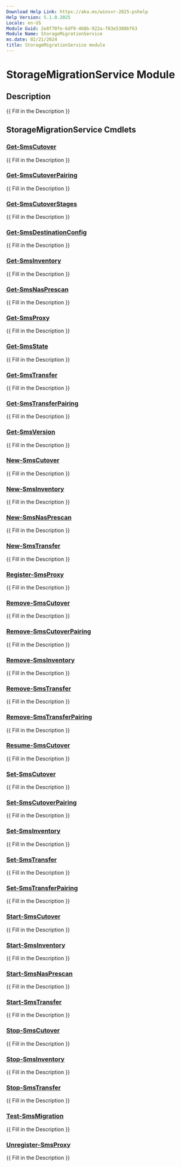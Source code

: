 ```yaml
---
Download Help Link: https://aka.ms/winsvr-2025-pshelp
Help Version: 5.1.0.2025
Locale: en-US
Module Guid: 2e8f70fe-6df9-468b-922a-f83e5380bf63
Module Name: StorageMigrationService
ms.date: 02/21/2024
title: StorageMigrationService module
---
```


# StorageMigrationService Module
## Description
{{ Fill in the Description }}

## StorageMigrationService Cmdlets
### [Get-SmsCutover](Get-SmsCutover.md)
{{ Fill in the Description }}

### [Get-SmsCutoverPairing](Get-SmsCutoverPairing.md)
{{ Fill in the Description }}

### [Get-SmsCutoverStages](Get-SmsCutoverStages.md)
{{ Fill in the Description }}

### [Get-SmsDestinationConfig](Get-SmsDestinationConfig.md)
{{ Fill in the Description }}

### [Get-SmsInventory](Get-SmsInventory.md)
{{ Fill in the Description }}

### [Get-SmsNasPrescan](Get-SmsNasPrescan.md)
{{ Fill in the Description }}

### [Get-SmsProxy](Get-SmsProxy.md)
{{ Fill in the Description }}

### [Get-SmsState](Get-SmsState.md)
{{ Fill in the Description }}

### [Get-SmsTransfer](Get-SmsTransfer.md)
{{ Fill in the Description }}

### [Get-SmsTransferPairing](Get-SmsTransferPairing.md)
{{ Fill in the Description }}

### [Get-SmsVersion](Get-SmsVersion.md)
{{ Fill in the Description }}

### [New-SmsCutover](New-SmsCutover.md)
{{ Fill in the Description }}

### [New-SmsInventory](New-SmsInventory.md)
{{ Fill in the Description }}

### [New-SmsNasPrescan](New-SmsNasPrescan.md)
{{ Fill in the Description }}

### [New-SmsTransfer](New-SmsTransfer.md)
{{ Fill in the Description }}

### [Register-SmsProxy](Register-SmsProxy.md)
{{ Fill in the Description }}

### [Remove-SmsCutover](Remove-SmsCutover.md)
{{ Fill in the Description }}

### [Remove-SmsCutoverPairing](Remove-SmsCutoverPairing.md)
{{ Fill in the Description }}

### [Remove-SmsInventory](Remove-SmsInventory.md)
{{ Fill in the Description }}

### [Remove-SmsTransfer](Remove-SmsTransfer.md)
{{ Fill in the Description }}

### [Remove-SmsTransferPairing](Remove-SmsTransferPairing.md)
{{ Fill in the Description }}

### [Resume-SmsCutover](Resume-SmsCutover.md)
{{ Fill in the Description }}

### [Set-SmsCutover](Set-SmsCutover.md)
{{ Fill in the Description }}

### [Set-SmsCutoverPairing](Set-SmsCutoverPairing.md)
{{ Fill in the Description }}

### [Set-SmsInventory](Set-SmsInventory.md)
{{ Fill in the Description }}

### [Set-SmsTransfer](Set-SmsTransfer.md)
{{ Fill in the Description }}

### [Set-SmsTransferPairing](Set-SmsTransferPairing.md)
{{ Fill in the Description }}

### [Start-SmsCutover](Start-SmsCutover.md)
{{ Fill in the Description }}

### [Start-SmsInventory](Start-SmsInventory.md)
{{ Fill in the Description }}

### [Start-SmsNasPrescan](Start-SmsNasPrescan.md)
{{ Fill in the Description }}

### [Start-SmsTransfer](Start-SmsTransfer.md)
{{ Fill in the Description }}

### [Stop-SmsCutover](Stop-SmsCutover.md)
{{ Fill in the Description }}

### [Stop-SmsInventory](Stop-SmsInventory.md)
{{ Fill in the Description }}

### [Stop-SmsTransfer](Stop-SmsTransfer.md)
{{ Fill in the Description }}

### [Test-SmsMigration](Test-SmsMigration.md)
{{ Fill in the Description }}

### [Unregister-SmsProxy](Unregister-SmsProxy.md)
{{ Fill in the Description }}

